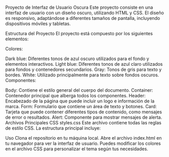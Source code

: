 Proyecto de Interfaz de Usuario Oscura
Este proyecto consiste en una interfaz de usuario con un diseño oscuro, utilizando HTML y CSS. El diseño es responsivo, adaptándose a diferentes tamaños de pantalla, incluyendo dispositivos móviles y tabletas.

Estructura del Proyecto
El proyecto está compuesto por los siguientes elementos:

Colores:

Dark blue: Diferentes tonos de azul oscuro utilizados para el fondo y elementos interactivos.
Light blue: Diferentes tonos de azul claro utilizados para fondos y contenedores secundarios.
Gray: Tonos de gris para texto y bordes.
White: Utilizado principalmente para texto sobre fondos oscuros.
Componentes:

Body: Contiene el estilo general del cuerpo del documento.
Container: Contenedor principal que alberga todos los componentes.
Header: Encabezado de la página que puede incluir un logo e información de la marca.
Form: Formulario que contiene un área de texto y botones.
Card: Tarjeta que puede contener diferentes tipos de contenido, como mensajes de error o resultados.
Alert: Componente para mostrar mensajes de alerta.
Archivos Principales
CSS
styles.css
Este archivo contiene todas las reglas de estilo CSS. La estructura principal incluye:

Uso
Clona el repositorio en tu máquina local.
Abre el archivo index.html en tu navegador para ver la interfaz de usuario.
Puedes modificar los colores en el archivo CSS para personalizar el tema según tus necesidades.
